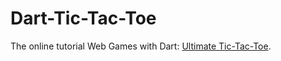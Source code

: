 # Dart-Tic-Tac-Toe
The online tutorial Web Games with Dart: [Ultimate Tic-Tac-Toe](https://dart.academy/web-games-with-dart-ultimate-tic-tac-toe/).
